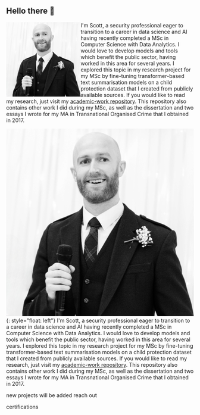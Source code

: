 ## Hello there 👋

<img align="left" src="https://github.com/sc6156/sc6156/blob/main/profile.jpg" alt="profile_pic" width="200"/>

I'm Scott, a security professional eager to transition to a career in data science and AI having recently completed a MSc in Computer Science with Data Analytics. I would love to develop models and tools which benefit the public sector, having worked in this area for several years. I explored this topic in my research project for my MSc by fine-tuning transformer-based text summarisation models on a child protection dataset that I created from publicly available sources. If you would like to read my research, just visit my [academic-work repository](https://github.com/sc6156/academic-work/tree/main). This repository also contains other work I did during my MSc, as well as the dissertation and two essays I wrote for my MA in Transnational Organised Crime that I obtained in 2017.  



![image](https://github.com/sc6156/sc6156/blob/main/profile.jpg){: style="float: left"}
I'm Scott, a security professional eager to transition to a career in data science and AI having recently completed a MSc in Computer Science with Data Analytics. I would love to develop models and tools which benefit the public sector, having worked in this area for several years. I explored this topic in my research project for my MSc by fine-tuning transformer-based text summarisation models on a child protection dataset that I created from publicly available sources. If you would like to read my research, just visit my [academic-work repository](https://github.com/sc6156/academic-work/tree/main). This repository also contains other work I did during my MSc, as well as the dissertation and two essays I wrote for my MA in Transnational Organised Crime that I obtained in 2017. 

new projects will be added 
reach out

certifications 
